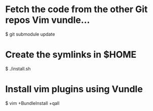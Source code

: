 # Fetch the code from the other Git repos Vim vundle...
$ git submodule update

# Create the symlinks in $HOME
$ ./install.sh

# Install vim plugins using Vundle
$ vim +BundleInstall +qall
